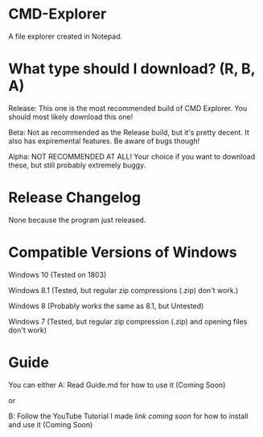 # CMD-Explorer
A file explorer created in Notepad.

# What type should I download? (R, B, A)
Release: This one is the most recommended build of CMD Explorer. You should most likely download this one!

Beta: Not as recommended as the Release build, but it's pretty decent. It also has expiremental features. Be aware of bugs though!

Alpha: NOT RECOMMENDED AT ALL! Your choice if you want to download these, but still probably extremely buggy.

# Release Changelog
None because the program just released.

# Compatible Versions of Windows
Windows 10 (Tested on 1803)

Windows 8.1 (Tested, but regular zip compressions (.zip) don't work.)

Windows 8 (Probably works the same as 8.1, but Untested)

Windows 7 (Tested, but regular zip compression (.zip) and opening files don't work)

# Guide
You can either
A: Read Guide.md for how to use it (Coming Soon)

or

B: Follow the YouTube Tutorial I made *link coming soon* for how to install and use it (Coming Soon)
